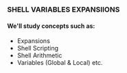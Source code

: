 ### SHELL VARIABLES EXPANSIIONS
#### We'll study concepts such as:
- Expansions
- Shell Scripting
- Shell Arithmetic
- Variables (Global & Local) etc.

